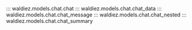 ::: waldiez.models.chat.chat
::: waldiez.models.chat.chat_data
::: waldiez.models.chat.chat_message
::: waldiez.models.chat.chat_nested
::: waldiez.models.chat.chat_summary

